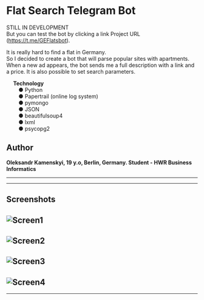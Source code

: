 # Flat Search Telegram Bot

STILL IN DEVELOPMENT <br/>
But you can test the bot by clicking a link Project URL (https://t.me/GEFlatsbot). <br/>

It is really hard to find a flat in Germany. <br/>
So I decided to create a bot that will parse popular sites with apartments. <br/>
When a new ad appears, the bot sends me a full description with a link and a price. It is also possible to set search parameters. <br/>


&ensp;&ensp; <b> Technology  </b> <br/>
&ensp;&ensp;&ensp;&ensp; ● Python <br/>
&ensp;&ensp;&ensp;&ensp; ● Papertrail (online log system) <br/>
&ensp;&ensp;&ensp;&ensp; ● pymongo <br/>
&ensp;&ensp;&ensp;&ensp; ● JSON <br/>
&ensp;&ensp;&ensp;&ensp; ● beautifulsoup4 <br/>
&ensp;&ensp;&ensp;&ensp; ● lxml <br/>
&ensp;&ensp;&ensp;&ensp; ● psycopg2 <br/>



## Author

**Oleksandr Kamenskyi, 19 y.o, Berlin, Germany. Student - HWR Business Informatics**

---
---


## Screenshots
![Screen1](https://github.com/Rock-Lex/telegramBot/tree/master/media/1.png)
---
![Screen2](https://github.com/Rock-Lex/telegramBot/tree/master/media/2.png)
---
![Screen3](https://github.com/Rock-Lex/telegramBot/tree/master/media/3.png)
---
![Screen4](https://github.com/Rock-Lex/telegramBot/tree/master/media/4.png)
---
---
